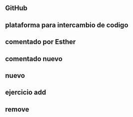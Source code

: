 ## GitHub
## plataforma para intercambio de codigo
## comentado por Esther

## comentado nuevo
## nuevo
## ejercicio add
## remove


